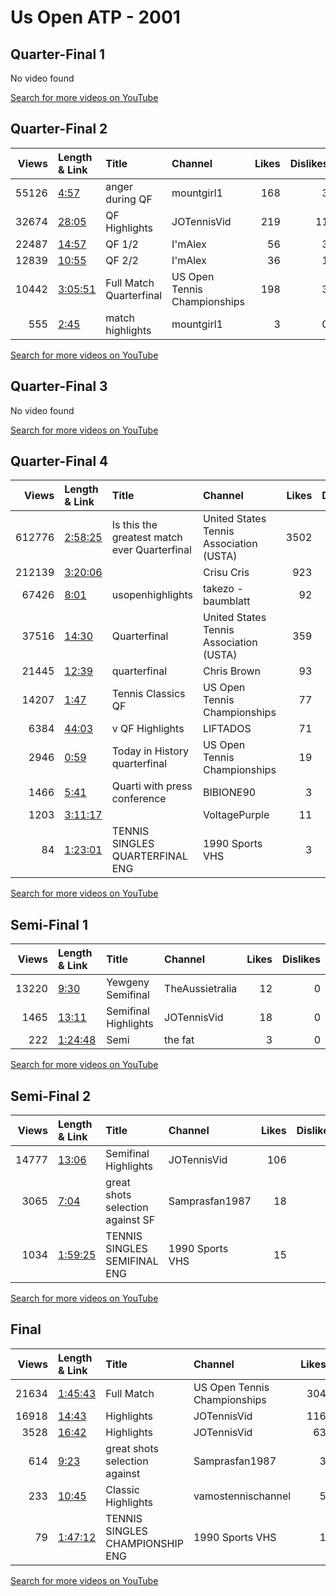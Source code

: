 
# Us Open ATP - 2001
    
## Quarter-Final 1
No video found

[Search for more videos on YouTube](https://www.youtube.com/results?search_query=%22us+open%22+%22Kafelnikov%22+%22Kuerten%22+%222001%22+%22highlights%22)     

## Quarter-Final 2
|   Views | Length & Link                                          | Title                      | Channel                      |   Likes |   Dislikes |
|--------:|:-------------------------------------------------------|:---------------------------|:-----------------------------|--------:|-----------:|
|   55126 | [4:57](https://www.youtube.com/watch?v=ntzEeN9oa1w)    | anger during    QF         | mountgirl1                   |     168 |          3 |
|   32674 | [28:05](https://www.youtube.com/watch?v=6U1dVkVZ-XQ)   | QF Highlights              | JOTennisVid                  |     219 |         11 |
|   22487 | [14:57](https://www.youtube.com/watch?v=Az9tuju9b4c)   | QF    1/2                  | I'mAlex                      |      56 |          3 |
|   12839 | [10:55](https://www.youtube.com/watch?v=f8kCHFM2XTY)   | QF    2/2                  | I'mAlex                      |      36 |          1 |
|   10442 | [3:05:51](https://www.youtube.com/watch?v=LBhEwMfqJGo) | Full Match    Quarterfinal | US Open Tennis Championships |     198 |          3 |
|     555 | [2:45](https://www.youtube.com/watch?v=2EpZUMDf95M)    | match highlights           | mountgirl1                   |       3 |          0 |

[Search for more videos on YouTube](https://www.youtube.com/results?search_query=%22us+open%22+%22Hewitt%22+%22Roddick%22+%222001%22+%22highlights%22)     

## Quarter-Final 3
No video found

[Search for more videos on YouTube](https://www.youtube.com/results?search_query=%22us+open%22+%22Safin%22+%22Zabaleta%22+%222001%22+%22highlights%22)     

## Quarter-Final 4
|   Views | Length & Link                                          | Title                                                | Channel                                 |   Likes |   Dislikes |
|--------:|:-------------------------------------------------------|:-----------------------------------------------------|:----------------------------------------|--------:|-----------:|
|  612776 | [2:58:25](https://www.youtube.com/watch?v=-9s3MKnHKYY) | Is this the greatest  match ever        Quarterfinal | United States Tennis Association (USTA) |    3502 |        136 |
|  212139 | [3:20:06](https://www.youtube.com/watch?v=i6hZWFXpjWA) |                                                      | Crisu Cris                              |     923 |         51 |
|   67426 | [8:01](https://www.youtube.com/watch?v=cxcSRusVXK0)    | usopenhighlights                                     | takezo - baumblatt                      |      92 |          4 |
|   37516 | [14:30](https://www.youtube.com/watch?v=rDW5M561YM4)   | Quarterfinal                                         | United States Tennis Association (USTA) |     359 |          7 |
|   21445 | [12:39](https://www.youtube.com/watch?v=snPyVivvA_4)   | quarterfinal                                         | Chris Brown                             |      93 |          6 |
|   14207 | [1:47](https://www.youtube.com/watch?v=JAzvwcRhPzs)    | Tennis Classics     QF                               | US Open Tennis Championships            |      77 |          3 |
|    6384 | [44:03](https://www.youtube.com/watch?v=hilq3eRNU5s)   | v      QF  Highlights                                | LIFTADOS                                |      71 |          0 |
|    2946 | [0:59](https://www.youtube.com/watch?v=ruNEfAOKAqs)    | Today in  History     quarterfinal                   | US Open Tennis Championships            |      19 |          1 |
|    1466 | [5:41](https://www.youtube.com/watch?v=bc7Sdy_g9c4)    | Quarti with press conference                         | BIBIONE90                               |       3 |          1 |
|    1203 | [3:11:17](https://www.youtube.com/watch?v=AyMdGBYL0Bc) |                                                      | VoltagePurple                           |      11 |          1 |
|      84 | [1:23:01](https://www.youtube.com/watch?v=vg0rwbGmfNI) | TENNIS    SINGLES QUARTERFINAL  ENG                  | 1990 Sports VHS                         |       3 |          0 |

[Search for more videos on YouTube](https://www.youtube.com/results?search_query=%22us+open%22+%22Sampras%22+%22Agassi%22+%222001%22+%22highlights%22)     

## Semi-Final 1
|   Views | Length & Link                                          | Title                 | Channel         |   Likes |   Dislikes |
|--------:|:-------------------------------------------------------|:----------------------|:----------------|--------:|-----------:|
|   13220 | [9:30](https://www.youtube.com/watch?v=adiMyHCtKl0)    | Yewgeny     Semifinal | TheAussietralia |      12 |          0 |
|    1465 | [13:11](https://www.youtube.com/watch?v=1Z9wuUsOU9I)   | Semifinal Highlights  | JOTennisVid     |      18 |          0 |
|     222 | [1:24:48](https://www.youtube.com/watch?v=mW0ON4Tn6_c) | Semi                  | the fat         |       3 |          0 |

[Search for more videos on YouTube](https://www.youtube.com/results?search_query=%22us+open%22+%22Hewitt%22+%22Kafelnikov%22+%222001%22+%22highlights%22)     

## Semi-Final 2
|   Views | Length & Link                                          | Title                                | Channel         |   Likes |   Dislikes |
|--------:|:-------------------------------------------------------|:-------------------------------------|:----------------|--------:|-----------:|
|   14777 | [13:06](https://www.youtube.com/watch?v=j2OxUs2Jjqw)   | Semifinal Highlights                 | JOTennisVid     |     106 |          2 |
|    3065 | [7:04](https://www.youtube.com/watch?v=s5K6n6t4J_I)    | great shots selection against     SF | Samprasfan1987  |      18 |          0 |
|    1034 | [1:59:25](https://www.youtube.com/watch?v=AwBbdgf2ACQ) | TENNIS    SINGLES SEMIFINAL  ENG     | 1990 Sports VHS |      15 |          0 |

[Search for more videos on YouTube](https://www.youtube.com/results?search_query=%22us+open%22+%22Sampras%22+%22Safin%22+%222001%22+%22highlights%22)     

## Final
|   Views | Length & Link                                          | Title                               | Channel                      |   Likes |   Dislikes |
|--------:|:-------------------------------------------------------|:------------------------------------|:-----------------------------|--------:|-----------:|
|   21634 | [1:45:43](https://www.youtube.com/watch?v=ITSvul7OnPk) | Full Match                          | US Open Tennis Championships |     304 |         12 |
|   16918 | [14:43](https://www.youtube.com/watch?v=QtyvP0ookzQ)   | Highlights                          | JOTennisVid                  |     116 |          4 |
|    3528 | [16:42](https://www.youtube.com/watch?v=Z7LLyxE4jVE)   | Highlights                          | JOTennisVid                  |      63 |          0 |
|     614 | [9:23](https://www.youtube.com/watch?v=SKY8Unb0Qsc)    | great shots selection against       | Samprasfan1987               |       3 |          1 |
|     233 | [10:45](https://www.youtube.com/watch?v=_ZIRRYm0uI8)   | Classic Highlights                  | vamostennischannel           |       5 |          0 |
|      79 | [1:47:12](https://www.youtube.com/watch?v=JlYAaZ1xml4) | TENNIS    SINGLES CHAMPIONSHIP  ENG | 1990 Sports VHS              |       1 |          0 |

[Search for more videos on YouTube](https://www.youtube.com/results?search_query=%22us+open%22+%22Hewitt%22+%22Sampras%22+%222001%22+%22highlights%22)     
